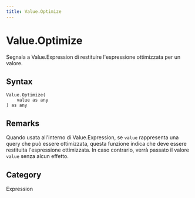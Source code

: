 ```yaml
---
title: Value.Optimize
---
```


# Value.Optimize


Segnala a Value.Expression di restituire l&#39;espressione ottimizzata per un valore.


## Syntax

```powerquery
Value.Optimize(
    value as any
) as any
```


## Remarks

Quando usata all'interno di Value.Expression, se <code>value</code> rappresenta una query che può essere ottimizzata, questa funzione indica che deve essere restituita l'espressione ottimizzata. In caso contrario, verrà passato il valore <code>value</code> senza alcun effetto.



## Category
Expression
